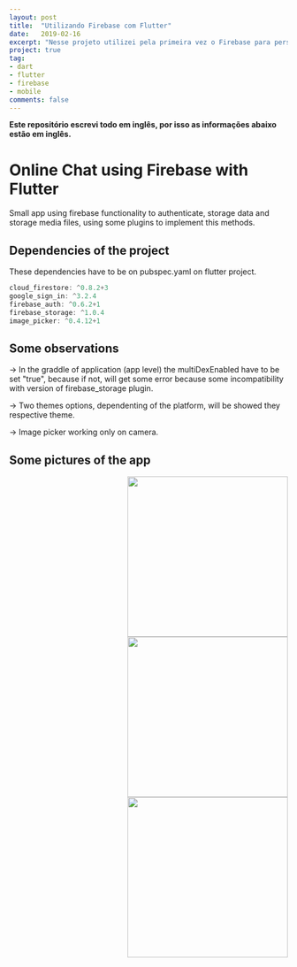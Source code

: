 ```yaml
---
layout: post
title:  "Utilizando Firebase com Flutter"
date:   2019-02-16
excerpt: "Nesse projeto utilizei pela primeira vez o Firebase para persistência de dados da aplicação em nuvem, implementando ainda autenticação do usuário e upload de imagens."
project: true
tag:
- dart
- flutter
- firebase
- mobile
comments: false
---
```


**Este repositório escrevi todo em inglês, por isso as informações abaixo estão em inglês.**

# Online Chat using Firebase with Flutter

Small app using firebase functionality to authenticate, storage data and storage media files, using some plugins to implement this methods.

## Dependencies of the project

These dependencies have to be on pubspec.yaml on flutter project.
```dart
cloud_firestore: ^0.8.2+3
google_sign_in: ^3.2.4
firebase_auth: ^0.6.2+1
firebase_storage: ^1.0.4
image_picker: ^0.4.12+1
 ```
 

## Some observations

→ In the graddle of application (app level) the multiDexEnabled have to be set "true", because if not, will get some error because some incompatibility with version of firebase_storage plugin.

→ Two themes options, dependenting of the platform, will be showed they respective theme.

→ Image picker working only on camera.

## Some pictures of the app

<div>

<img style="float: right;" src="https://user-images.githubusercontent.com/44711197/56100173-daa3bc80-5eeb-11e9-96c5-da44e015099e.png" width="290"/>

<img style="float: right;" src="https://user-images.githubusercontent.com/44711197/56099963-0aea5b80-5eea-11e9-9296-206259604518.png" width="290"/>

<img style="float: right;" src="https://user-images.githubusercontent.com/44711197/56100136-bb0c9400-5eeb-11e9-8b67-46115ba01585.png" width="290"/>



</div>